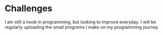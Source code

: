 # Challenges
I am still a noob in programming, but looking to improve everyday. I will be regularly uploading the small programs I make on my programming journey
